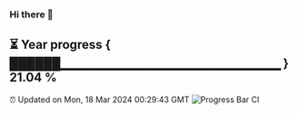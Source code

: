 ### Hi there 👋
⏳ Year progress { ██████▁▁▁▁▁▁▁▁▁▁▁▁▁▁▁▁▁▁▁▁▁▁▁▁ } 21.04 %
---
⏰ Updated on Mon, 18 Mar 2024 00:29:43 GMT
![Progress Bar CI](https://github.com/Moyi321/Moyi321/workflows/Progress%20Bar%20CI/badge.svg)
